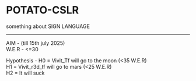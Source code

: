 # POTATO-CSLR
something about SIGN LANGUAGE

<hr>

AIM - (till 15th july 2025) \
W.E.R - <=30

Hypothesis -
H0 = Vivit_Tf will go to the moon (<35 W.E.R) \
H1 = Vivit_r3d_tf will go to mars (<25 W.E.R) \
H2 = It will suck
